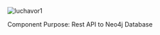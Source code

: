 ![luchavor1](https://github.com/chemch/luchavor-neo4japi/assets/10344847/b11b3986-4395-4081-95fa-805ef3952d1e)

Component Purpose: Rest API to Neo4j Database
